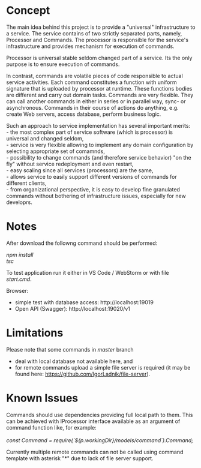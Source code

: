 # Concept

<p>
The main idea behind this project is to provide a "universal" infrastructure to a service.
The service contains of two strictly separated parts, namely, Processor and Commands.
The processor is responsible for the service's infrastructure and provides mechanism for execution of commands.
</p>
<p>
Processor is universal stable seldom changed part of a service.
Its the only purpose is to ensure execution of commands.
</p>
<p>
In contrast, commands are volatile pieces of code responsible to actual service activities.
Each command constitutes a function with uniform signature that is uploaded by processor at runtime.
These functions bodies are different and carry out domain tasks.
Commands are very flexible.
They can call another commands in either in series or in parallel way, sync- or asynchronous.
Commands in their course of actions do anything, e.g. create Web servers, access database, perform business logic.
</p>
<p>
Such an approach to service implementation has several important merits:<br/>
- the most complex part of service software (which is processor) is universal and changed seldom,<br/>
- service is very flexible allowing to implement any domain configuration by selecting appropriate set of comamnds,<br/>
- possibility to change commands (and therefore service behavior) "on the fly" without service redeployment and even restart,<br/>
- easy scaling since all services (processors) are the same,<br/>
- allows service to easily support different versions of commands for different clients,<br/>
- from organizational perspective, it is easy to develop fine granulated commands without bothering of infrastructure issues, especially for new developrs.<br/>
</p>

# Notes

After download the followng command should be performed:<br/>

<i>npm install</i><br/>
<i>tsc</i><br/>

To test application run it either in VS Code / WebStorm or with file <i>start.cmd</i>.<br/>

Browser:<br/>
- simple test with database access: http://localhost:19019<br/>
- Open API (Swagger):               http://localhost:19020/v1<br/>

# Limitations

Please note that some commands in <i>master</i> branch 
- deal with local database not available here, and<br/>
- for remote commands upload a simple file server is required (it may be found here: https://github.com/IgorLadnik/file-server).<br/> 

# Known Issues

<p>
Commands should use dependencies providing full local path to them.
This can be achieved with IProcessor interface available as an argument of command function like, for example:<br/>
<br/><i>const Command = require(`${p.workingDir}/models/command`).Command;</i>
</p>
<p>
Currently multiple remote commands can not be called using command template with asterisk "*" due to lack of file server support.
</p>